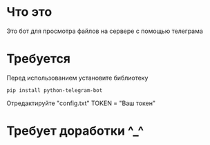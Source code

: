 # Что это
Это бот для просмотра файлов на сервере с помощью телеграма 

# Требуется 
Перед использованием установите библиотеку

`pip install python-telegram-bot`

Отредактируйте "config.txt"
TOKEN = "Ваш токен"

# Требует доработки ^⁠_⁠^ 
